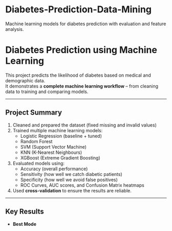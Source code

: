 # Diabetes-Prediction-Data-Mining
Machine learning models for diabetes prediction with evaluation and feature analysis.

# Diabetes Prediction using Machine Learning

This project predicts the likelihood of diabetes based on medical and demographic data.  
It demonstrates a **complete machine learning workflow** – from cleaning data to training and comparing models.

---

## Project Summary
1. Cleaned and prepared the dataset (fixed missing and invalid values)
2. Trained multiple machine learning models:
   - Logistic Regression (baseline + tuned)
   - Random Forest
   - SVM (Support Vector Machine)
   - KNN (K-Nearest Neighbours)
   - XGBoost (Extreme Gradient Boosting)
3. Evaluated models using:
   - Accuracy (overall performance)
   - Sensitivity (how well we catch diabetic patients)
   - Specificity (how well we avoid false positives)
   - ROC Curves, AUC scores, and Confusion Matrix heatmaps
4. Used **cross-validation** to ensure the results are reliable.

---

## Key Results
- **Best Mode**

